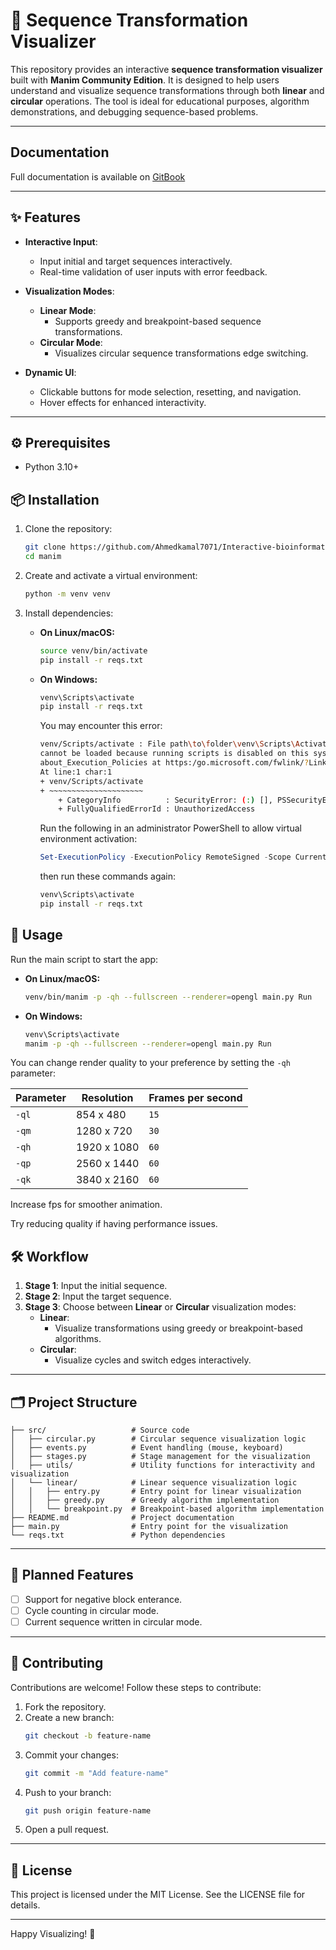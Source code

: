 # 🧬 Sequence Transformation Visualizer

This repository provides an interactive **sequence transformation visualizer** built with **Manim Community Edition**. It is designed to help users understand and visualize sequence transformations through both **linear** and **circular** operations. The tool is ideal for educational purposes, algorithm demonstrations, and debugging sequence-based problems.

---

## Documentation

Full documentation is available on [GitBook](https://ahmed-kamal.gitbook.io/bioinformatics-algorithms-using-manin)

---
## ✨ Features

- **Interactive Input**:
  - Input initial and target sequences interactively.
  - Real-time validation of user inputs with error feedback.

- **Visualization Modes**:
  - **Linear Mode**:
    - Supports greedy and breakpoint-based sequence transformations.
  - **Circular Mode**:
    - Visualizes circular sequence transformations edge switching.

- **Dynamic UI**:
  - Clickable buttons for mode selection, resetting, and navigation.
  - Hover effects for enhanced interactivity.

---

## ⚙️ Prerequisites

- Python 3.10+

## 📦 Installation

1. Clone the repository:
   ```bash
   git clone https://github.com/Ahmedkamal7071/Interactive-bioinformatics.git
   cd manim
   ```

2. Create and activate a virtual environment:
   ```bash
   python -m venv venv
   ```

3. Install dependencies:

   - **On Linux/macOS:**
      ```bash
      source venv/bin/activate
      pip install -r reqs.txt
      ```
   - **On Windows:**  
      ```bash
      venv\Scripts\activate
      pip install -r reqs.txt
      ```
      
      You may encounter this error:
      ```bash
      venv/Scripts/activate : File path\to\folder\venv\Scripts\Activate.ps1
      cannot be loaded because running scripts is disabled on this system. For more information, see
      about_Execution_Policies at https:/go.microsoft.com/fwlink/?LinkID=135170.
      At line:1 char:1
      + venv/Scripts/activate
      + ~~~~~~~~~~~~~~~~~~~~~
          + CategoryInfo          : SecurityError: (:) [], PSSecurityException
          + FullyQualifiedErrorId : UnauthorizedAccess
      ```

      Run the following in an administrator PowerShell to allow virtual environment activation:

      ```powershell
      Set-ExecutionPolicy -ExecutionPolicy RemoteSigned -Scope CurrentUser
      ```

      then run these commands again:
      ```bash
      venv\Scripts\activate
      pip install -r reqs.txt
      ```

## 🚀 Usage

Run the main script to start the app:
- **On Linux/macOS:**
   ```bash
   venv/bin/manim -p -qh --fullscreen --renderer=opengl main.py Run
   ```

- **On Windows:**
   ```bash
   venv\Scripts\activate
   manim -p -qh --fullscreen --renderer=opengl main.py Run
   ```

You can change render quality to your preference by setting the `-qh` parameter:

|Parameter|Resolution|Frames per second|
|-----|----------|-|
|`-ql`| 854 x 480 | `15` |
|`-qm`| 1280 x 720 | `30` |
|`-qh`| 1920 x 1080 | `60` |
|`-qp`| 2560 x 1440 | `60` |
|`-qk`| 3840 x 2160 | `60` |

Increase fps for smoother animation.

Try reducing quality if having performance issues.

## 🛠️ Workflow

1. **Stage 1**: Input the initial sequence.
2. **Stage 2**: Input the target sequence.
3. **Stage 3**: Choose between **Linear** or **Circular** visualization modes:
   - **Linear**:
     - Visualize transformations using greedy or breakpoint-based algorithms.
   - **Circular**:
     - Visualize cycles and switch edges interactively.

---

## 🗂️ Project Structure

```
├── src/                   # Source code
│   ├── circular.py        # Circular sequence visualization logic
│   ├── events.py          # Event handling (mouse, keyboard)
│   ├── stages.py          # Stage management for the visualization
│   ├── utils/             # Utility functions for interactivity and visualization
│   └── linear/            # Linear sequence visualization logic
│   │   ├── entry.py       # Entry point for linear visualization
│   │   ├── greedy.py      # Greedy algorithm implementation
│   │   └── breakpoint.py  # Breakpoint-based algorithm implementation
├── README.md              # Project documentation
├── main.py                # Entry point for the visualization
└── reqs.txt               # Python dependencies
```

---

## 🔮 Planned Features

- [ ] Support for negative block enterance.
- [ ] Cycle counting in circular mode.
- [ ] Current sequence written in circular mode.

---

## 🤝 Contributing

Contributions are welcome! Follow these steps to contribute:

1. Fork the repository.
2. Create a new branch:
   ```bash
   git checkout -b feature-name
   ```
3. Commit your changes:
   ```bash
   git commit -m "Add feature-name"
   ```
4. Push to your branch:
   ```bash
   git push origin feature-name
   ```
5. Open a pull request.

---

## 📄 License

This project is licensed under the MIT License. See the LICENSE file for details.

---

Happy Visualizing! 🎥
